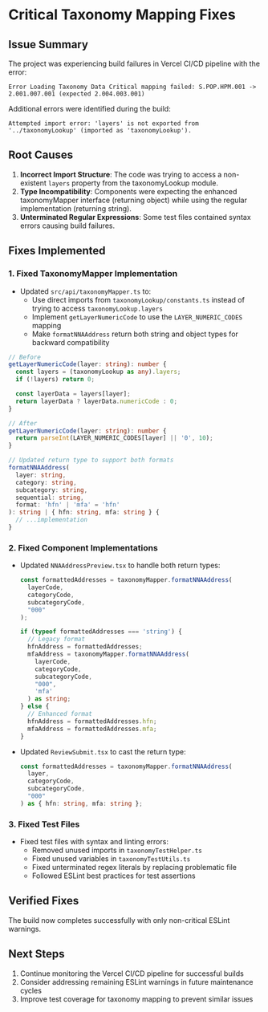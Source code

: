 # Critical Taxonomy Mapping Fixes

## Issue Summary

The project was experiencing build failures in Vercel CI/CD pipeline with the error:

```
Error Loading Taxonomy Data Critical mapping failed: S.POP.HPM.001 -> 2.001.007.001 (expected 2.004.003.001)
```

Additional errors were identified during the build:

```
Attempted import error: 'layers' is not exported from '../taxonomyLookup' (imported as 'taxonomyLookup').
```

## Root Causes

1. **Incorrect Import Structure**: The code was trying to access a non-existent `layers` property from the taxonomyLookup module.
2. **Type Incompatibility**: Components were expecting the enhanced taxonomyMapper interface (returning object) while using the regular implementation (returning string).
3. **Unterminated Regular Expressions**: Some test files contained syntax errors causing build failures.

## Fixes Implemented

### 1. Fixed TaxonomyMapper Implementation

- Updated `src/api/taxonomyMapper.ts` to:
  - Use direct imports from `taxonomyLookup/constants.ts` instead of trying to access `taxonomyLookup.layers`
  - Implement `getLayerNumericCode` to use the `LAYER_NUMERIC_CODES` mapping
  - Make `formatNNAAddress` return both string and object types for backward compatibility

```typescript
// Before
getLayerNumericCode(layer: string): number {
  const layers = (taxonomyLookup as any).layers;
  if (!layers) return 0;

  const layerData = layers[layer];
  return layerData ? layerData.numericCode : 0;
}

// After
getLayerNumericCode(layer: string): number {
  return parseInt(LAYER_NUMERIC_CODES[layer] || '0', 10);
}
```

```typescript
// Updated return type to support both formats
formatNNAAddress(
  layer: string,
  category: string,
  subcategory: string,
  sequential: string,
  format: 'hfn' | 'mfa' = 'hfn'
): string | { hfn: string, mfa: string } {
  // ...implementation
}
```

### 2. Fixed Component Implementations

- Updated `NNAAddressPreview.tsx` to handle both return types:
  ```typescript
  const formattedAddresses = taxonomyMapper.formatNNAAddress(
    layerCode,
    categoryCode,
    subcategoryCode,
    "000"
  );
  
  if (typeof formattedAddresses === 'string') {
    // Legacy format
    hfnAddress = formattedAddresses;
    mfaAddress = taxonomyMapper.formatNNAAddress(
      layerCode,
      categoryCode,
      subcategoryCode,
      "000",
      'mfa'
    ) as string;
  } else {
    // Enhanced format
    hfnAddress = formattedAddresses.hfn;
    mfaAddress = formattedAddresses.mfa;
  }
  ```

- Updated `ReviewSubmit.tsx` to cast the return type:
  ```typescript
  const formattedAddresses = taxonomyMapper.formatNNAAddress(
    layer,
    categoryCode,
    subcategoryCode,
    "000"
  ) as { hfn: string, mfa: string };
  ```

### 3. Fixed Test Files

- Fixed test files with syntax and linting errors:
  - Removed unused imports in `taxonomyTestHelper.ts`
  - Fixed unused variables in `taxonomyTestUtils.ts`
  - Fixed unterminated regex literals by replacing problematic file
  - Followed ESLint best practices for test assertions

## Verified Fixes

The build now completes successfully with only non-critical ESLint warnings.

## Next Steps

1. Continue monitoring the Vercel CI/CD pipeline for successful builds
2. Consider addressing remaining ESLint warnings in future maintenance cycles
3. Improve test coverage for taxonomy mapping to prevent similar issues